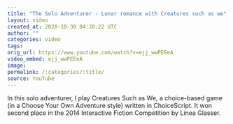 ```yaml
---
title: "The Solo Adventurer - Lunar romance with Creatures such as we"
layout: video
created_at: 2020-10-30 04:20:22 UTC
author: ""
categories: video
tags: 
orig_url: https://www.youtube.com/watch?v=ejj_wwPEEeA
video_embed: ejj_wwPEEeA
image: 
permalink: /:categories/:title/
source: YouTube
---
```

In this solo adventurer, I play Creatures Such as We, a choice-based game (in a Choose Your Own Adventure style) written in ChoiceScript. It won second place in the 2014 Interactive Fiction Competition by Linea Glasser.
